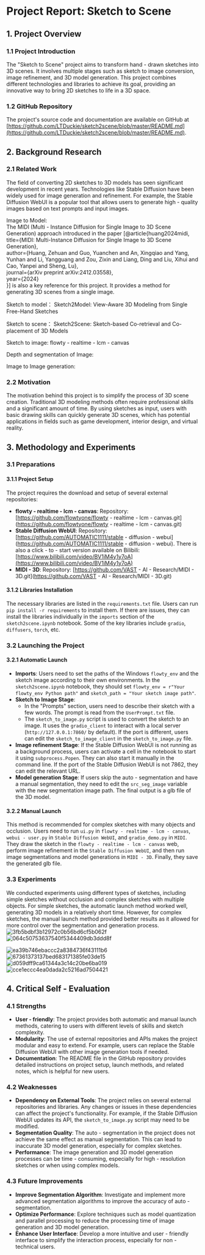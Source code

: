 # Project Report: Sketch to Scene

## 1. Project Overview
### 1.1 Project Introduction
The "Sketch to Scene" project aims to transform hand - drawn sketches into 3D scenes. It involves multiple stages such as sketch to image conversion, image refinement, and 3D model generation. This project combines different technologies and libraries to achieve its goal, providing an innovative way to bring 2D sketches to life in a 3D space.

### 1.2 GitHub Repository
The project's source code and documentation are available on GitHub at [https://github.com/LTDuckie/sketch2scene/blob/master/README.md](https://github.com/LTDuckie/sketch2scene/blob/master/README.md).

## 2. Background Research
### 2.1 Related Work
The field of converting 2D sketches to 3D models has seen significant development in recent years. Technologies like Stable Diffusion have been widely used for image generation and refinement. For example, the Stable Diffusion WebUI is a popular tool that allows users to generate high - quality images based on text prompts and input images. 

Image to Model:  
The MIDI (Multi - Instance Diffusion for Single Image to 3D Scene Generation) approach introduced in the paper [@article{huang2024midi,  
  title={MIDI: Multi-Instance Diffusion for Single Image to 3D Scene Generation},  
  author={Huang, Zehuan and Guo, Yuanchen and An, Xingqiao and Yang, Yunhan and Li, Yangguang and Zou, Zixin and Liang, Ding and Liu, Xihui and Cao, Yanpei and Sheng, Lu},  
  journal={arXiv preprint arXiv:2412.03558},  
  year={2024}  
}] is also a key reference for this project. It provides a method for generating 3D scenes from a single image.  

Sketch to model： 
Sketch2Model: View-Aware 3D Modeling from Single Free-Hand Sketches  

Sketch to scene： 
Sketch2Scene: Sketch-based Co-retrieval and Co-placement of 3D Models  

Sketch to image: 
flowty - realtime - lcm - canvas  

Depth and segmentation of Image:  
  
Image to Image generation:  


### 2.2 Motivation
The motivation behind this project is to simplify the process of 3D scene creation. Traditional 3D modeling methods often require professional skills and a significant amount of time. By using sketches as input, users with basic drawing skills can quickly generate 3D scenes, which has potential applications in fields such as game development, interior design, and virtual reality.

## 3. Methodology and Experiments
### 3.1 Preparations
#### 3.1.1 Project Setup
The project requires the download and setup of several external repositories:
- **flowty - realtime - lcm - canvas**: Repository: [https://github.com/flowtyone/flowty - realtime - lcm - canvas.git](https://github.com/flowtyone/flowty - realtime - lcm - canvas.git)
- **Stable Diffusion WebUI**: Repository: [https://github.com/AUTOMATIC1111/stable - diffusion - webui](https://github.com/AUTOMATIC1111/stable - diffusion - webui). There is also a click - to - start version available on Bilibili: [https://www.bilibili.com/video/BV1iM4y1y7oA](https://www.bilibili.com/video/BV1iM4y1y7oA)
- **MIDI - 3D**: Repository: [https://github.com/VAST - AI - Research/MIDI - 3D.git](https://github.com/VAST - AI - Research/MIDI - 3D.git)

#### 3.1.2 Libraries Installation
The necessary libraries are listed in the `requirements.txt` file. Users can run `pip install -r requirements` to install them. If there are issues, they can install the libraries individually in the `imports` section of the `sketch2scene.ipynb` notebook. Some of the key libraries include `gradio`, `diffusers`, `torch`, etc.

### 3.2 Launching the Project
#### 3.2.1 Automatic Launch
- **Imports**: Users need to set the paths of the Windows `flowty_env` and the sketch image according to their own environments. In the `sketch2scene.ipynb` notebook, they should set `flowty_env = r"Your flowty_env Python path"` and `sketch_path = "Your sketch image path"`.
- **Sketch to Image Stage**:
    - In the "Prompts" section, users need to describe their sketch with a few words. The prompt is read from the `UserPrompt.txt` file.
    - The `sketch_to_image.py` script is used to convert the sketch to an image. It uses the `gradio_client` to interact with a local server (`http://127.0.0.1:7860/` by default). If the port is different, users can edit the `sketch_to_image_client` in the `sketch_to_image.py` file.
- **Image refinement Stage**: If the Stable Diffusion WebUI is not running as a background process, users can activate a cell in the notebook to start it using `subprocess.Popen`. They can also start it manually in the command line. If the port of the Stable Diffusion WebUI is not 7862, they can edit the relevant URL.
- **Model generation Stage**: If users skip the auto - segmentation and have a manual segmentation, they need to edit the `src_seg_image` variable with the new segmentation image path. The final output is a glb file of the 3D model.

#### 3.2.2 Manual Launch
This method is recommended for complex sketches with many objects and occlusion. Users need to run `ui.py` in `flowty - realtime - lcm - canvas`, `webui - user.py` in `Stable Diffusion WebUI`, and `gradio_demo.py` in `MIDI`. They draw the sketch in the `flowty - realtime - lcm - canvas` web, perform image refinement in the `Stable Diffusion WebUI`, and then run image segmentations and model generations in `MIDI - 3D`. Finally, they save the generated glb file.

### 3.3 Experiments
We conducted experiments using different types of sketches, including simple sketches without occlusion and complex sketches with multiple objects. For simple sketches, the automatic launch method worked well, generating 3D models in a relatively short time. However, for complex sketches, the manual launch method provided better results as it allowed for more control over the segmentation and generation process.  
![3fb5bdbf3b12972c0b56bd6cf5b062f](https://github.com/user-attachments/assets/2c7d60b6-6254-4f5c-8487-7492227c35af)  
![064c50753637540f5344409db3ddd8f](https://github.com/user-attachments/assets/98fe1f8a-5f63-4610-a57c-229086639a97)  


![ea39b746ebaccc2a8384736f43111b6](https://github.com/user-attachments/assets/5cf046b9-81b7-478f-abd9-7862bab14748)  
![67361373137bed683171385fe03de15](https://github.com/user-attachments/assets/3198ef11-6b6e-46f3-b232-86ff24654503)  
![d059dff9ca61344a3c14c20be6ba019](https://github.com/user-attachments/assets/c1554f07-6da8-435a-944f-bfbd72aafdb8)  
![cce1eccc4ea0dada2c5216ad7504421](https://github.com/user-attachments/assets/48328513-d4ef-45b4-8206-969a0445d76e)  

## 4. Critical Self - Evaluation
### 4.1 Strengths
- **User - friendly**: The project provides both automatic and manual launch methods, catering to users with different levels of skills and sketch complexity.
- **Modularity**: The use of external repositories and APIs makes the project modular and easy to extend. For example, users can replace the Stable Diffusion WebUI with other image generation tools if needed.
- **Documentation**: The README file in the GitHub repository provides detailed instructions on project setup, launch methods, and related notes, which is helpful for new users.

### 4.2 Weaknesses
- **Dependency on External Tools**: The project relies on several external repositories and libraries. Any changes or issues in these dependencies can affect the project's functionality. For example, if the Stable Diffusion WebUI updates its API, the `sketch_to_image.py` script may need to be modified.
- **Segmentation Quality**: The auto - segmentation in the project does not achieve the same effect as manual segmentation. This can lead to inaccurate 3D model generation, especially for complex sketches.
- **Performance**: The image generation and 3D model generation processes can be time - consuming, especially for high - resolution sketches or when using complex models.

### 4.3 Future Improvements
- **Improve Segmentation Algorithm**: Investigate and implement more advanced segmentation algorithms to improve the accuracy of auto - segmentation.
- **Optimize Performance**: Explore techniques such as model quantization and parallel processing to reduce the processing time of image generation and 3D model generation.
- **Enhance User Interface**: Develop a more intuitive and user - friendly interface to simplify the interaction process, especially for non - technical users.
